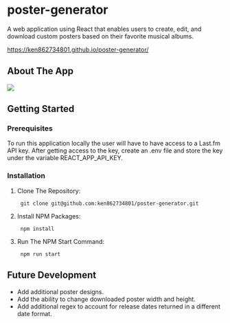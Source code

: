 # poster-generator
A web application using React that enables users to create, edit, and download custom posters based on their favorite musical albums.

https://ken862734801.github.io/poster-generator/

## About The App
<img src="assets/images/poster-generator.gif">

## Getting Started

### Prerequisites
To run this application locally the user will have to have access to a Last.fm API key. After getting access to the key, create an .env file and store the key under the variable REACT_APP_API_KEY.

### Installation
1. Clone The Repository:

        git clone git@github.com:ken862734801/poster-generator.git

2. Install NPM Packages:

        npm install

3. Run The NPM Start Command:

        npm run start

<!-- ## Built Using -->

## Future Development

- Add additional poster designs.
- Add the ability to change downloaded poster width and height.
- Add additional regex to account for release dates returned in a different date format.